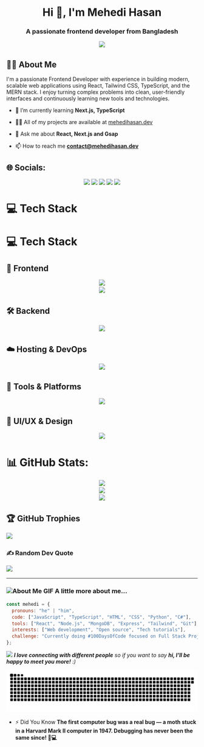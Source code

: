 <h1 align="center">Hi 👋, I'm Mehedi Hasan</h1>
<h3 align="center">A passionate frontend developer from Bangladesh</h3>
<div align="center">
<img src="https://i.imgur.com/9pEjMRl.png">
</div>

## 🙋‍♂️ About Me

I'm a passionate Frontend Developer with experience in building modern, scalable web applications using React, Tailwind CSS, TypeScript, and the MERN stack. I enjoy turning complex problems into clean, user-friendly interfaces and continuously learning new tools and technologies.


- 🌱 I’m currently learning **Next.js, TypeScript**

- 👨‍💻 All of my projects are available at [mehedihasan.dev](mehedihasan.dev)

- 💬 Ask me about **React, Next.js and Gsap**

- 📫 How to reach me **contact@mehedihasan.dev**


  
## 🌐 Socials:
<p align="center">
  <a href="https://www.linkedin.com/in/your-username" target="_blank"><img src="https://img.shields.io/badge/LinkedIn-%230077B5.svg?style=for-the-badge&logo=linkedin&logoColor=white" /></a>
  <a href="https://mehedihasan.dev" target="_blank"><img src="https://img.shields.io/badge/Portfolio-%23000000.svg?style=for-the-badge&logo=firefox&logoColor=white" /></a>
  <a href="https://twitter.com/yourhandle" target="_blank"><img src="https://img.shields.io/badge/X-%231DA1F2.svg?style=for-the-badge&logo=x&logoColor=white" /></a>
  <a href="https://dev.to/yourhandle" target="_blank"><img src="https://img.shields.io/badge/DEV-%23000000.svg?style=for-the-badge&logo=dev.to&logoColor=white" /></a>
  <a href="https://leetcode.com/yourhandle" target="_blank"><img src="https://img.shields.io/badge/LeetCode-%23007ACC.svg?style=for-the-badge&logo=leetcode&logoColor=white" /></a>
</p>

# 💻 Tech Stack

# 💻 Tech Stack

## 🧩 Frontend
<p align="center">
  <img src="https://skillicons.dev/icons?i=html,css,js,ts,react,nextjs,vite,redux,bootstrap,tailwind,sass" />
  <br />
  <img src="https://skillicons.dev/icons?i=chakraui,reactrouter,figma" />
</p>

## 🛠️ Backend
<p align="center">
  <img src="https://skillicons.dev/icons?i=nodejs,express,mongodb,firebase,jwt" />
</p>

## ☁️ Hosting & DevOps
<p align="center">
  <img src="https://skillicons.dev/icons?i=vercel,netlify,cloudflare" />
</p>

## 🧰 Tools & Platforms
<p align="center">
  <img src="https://skillicons.dev/icons?i=git,github,npm" />
</p>

## 🎨 UI/UX & Design
<p align="center">
  <img src="https://skillicons.dev/icons?i=figma,photoshop,xd" />
</p>


# 📊 GitHub Stats:
<div align="center">
<img src="https://github-readme-stats.vercel.app/api?username=Mehedi-Hasan-code&theme=github_dark&hide_border=false&include_all_commits=false&count_private=false" />
  <br />
<img src="https://nirzak-streak-stats.vercel.app/?user=Mehedi-Hasan-code&theme=github_dark&hide_border=false" />
  <br />
<img src="https://github-readme-stats.vercel.app/api/top-langs/?username=Mehedi-Hasan-code&theme=github_dark&hide_border=false&include_all_commits=false&count_private=false&layout=compact" />
</div>


## 🏆 GitHub Trophies
![](https://github-profile-trophy.vercel.app/?username=Mehedi-Hasan-code&theme=radical&no-frame=false&no-bg=true&margin-w=4)

### ✍️ Random Dev Quote
![](https://quotes-github-readme.vercel.app/api?type=horizontal&theme=radical)

---

### <img src="https://media.giphy.com/media/VgCDAzcKvsR6OM0uWg/giphy.gif" width="50" alt="About Me GIF" /> A little more about me...

```javascript
const mehedi = {
  pronouns: "he" | "him",
  code: ["JavaScript", "TypeScript", "HTML", "CSS", "Python", "C#"],
  tools: ["React", "Node.js", "MongoDB", "Express", "Tailwind", "Git"],
  interests: ["Web development", "Open source", "Tech tutorials"],
  challenge: "Currently doing #100DaysOfCode focused on Full Stack Projects"
};
```

<img src="https://media.giphy.com/media/LnQjpWaON8nhr21vNW/giphy.gif" width="60"> <em><b>I love connecting with different people</b> so if you want to say <b>hi, I'll be happy to meet you more!</b> :)</em>

<img src="https://raw.githubusercontent.com/Mehedi-Hasan-code/Mehedi-Hasan-code/output/snake.svg" alt="Snake animation" />

- ⚡ Did You Know **The first computer bug was a real bug — a moth stuck in a Harvard Mark II computer in 1947. Debugging has never been the same since! 🐛💻**
